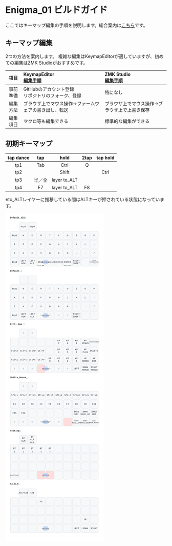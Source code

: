# Enigma_01 ビルドガイド  

ここではキーマップ編集の手順を説明します。総合案内は[こちら](https://github.com/nazuna293/Enigma_01)です。

## キーマップ編集  

2つの方法を案内します。
複雑な編集はKeymapEditorが適していますが、初めての編集はZMK Studioがおすすめです。  

|項目|KeymapEditor<br>[編集手順](docs/KeymapEditor.md)|ZMK Studio<br>[編集手順](docs/ZMK_Studio.md)|  
|:-:|:-|:-|  
|事前準備|GitHubのアカウント登録<br>リポジトリのフォーク、登録|特になし|  
|編集方法|ブラウザ上でマウス操作→ファームウェアの書き出し、転送|ブラウザ上でマウス操作→ブラウザ上で上書き保存|  
|編集項目| マクロ等も編集できる|標準的な編集ができる|  

## 初期キーマップ
|tap dance|tap|hold|2tap|tap hold|
|:-:|:-:|:-:|:-:|:-:|
|tp1|Tab|Ctrl|Q||
|tp2||Shift||Ctrl|
|tp3|半／全|layer to_ALT|||
|tp4|F7|layer to_ALT|F8||

※to_ALTレイヤーに推移している間はALTキーが押されている状態になっています。

![](https://raw.githubusercontent.com/nazuna293/zmk-config-Enigma_01/main/keymap-drawer/Enigma_01_a.svg)
